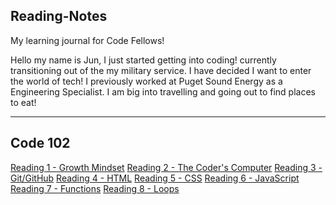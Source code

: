 ## Reading-Notes

My learning journal for Code Fellows!

Hello my name is Jun, I just started getting into coding! currently transitioning out of the my military service. I have decided I want to enter the world of tech! I previously worked at Puget Sound Energy as a Engineering Specialist. I am big into travelling and going out to find places to eat!

---

## Code 102

[Reading 1 - Growth Mindset]()
[Reading 2 - The Coder's Computer]()
[Reading 3 - Git/GitHub](https://github.com/Junyoungson808/reading-notes/edit/main/Class%203)
[Reading 4 - HTML]()
[Reading 5 - CSS]()
[Reading 6 - JavaScript]()
[Reading 7 - Functions]()
[Reading 8 - Loops]()

